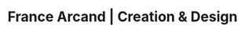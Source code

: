 ---
title: "France Arcand | Creation & Design"
url: /boisbriand/france-arcand-creation-and-design/
shop: furniture
---